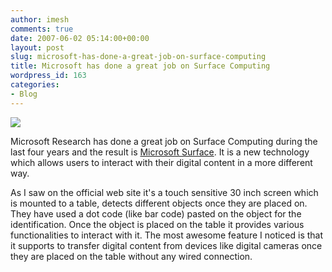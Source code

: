 ```yaml
---
author: imesh
comments: true
date: 2007-06-02 05:14:00+00:00
layout: post
slug: microsoft-has-done-a-great-job-on-surface-computing
title: Microsoft has done a great job on Surface Computing
wordpress_id: 163
categories:
- Blog
---
```


![](http://rootfolder.info/images/ms_surface2_small.jpg)

Microsoft Research has done a great job on Surface Computing during the last four years and the result is [Microsoft Surface](http://www.microsoft.com/surface/). It is a new technology which allows users to interact with their digital content in a more different way. 

As I saw on the official web site it's a touch sensitive 30 inch screen which is mounted to a table, detects different objects once they are placed on. They have used a dot code (like bar code) pasted on the object for the identification. Once the object is placed on the table it provides various functionalities to interact with it. The most awesome feature I noticed is that it supports to transfer digital content from devices like digital cameras once they are placed on the table without any wired connection.

